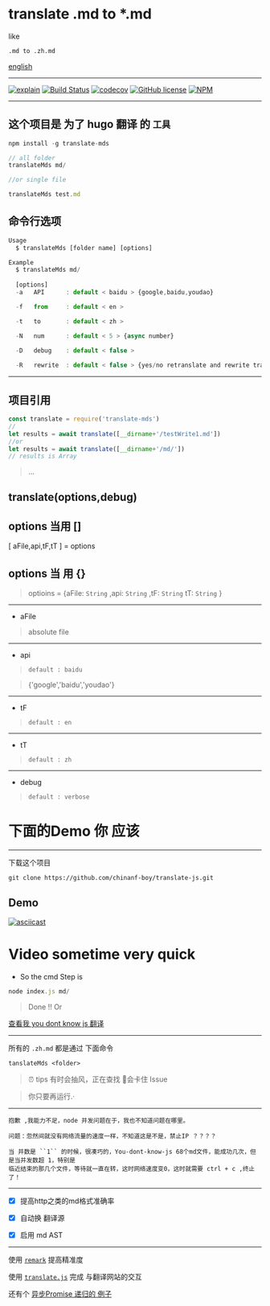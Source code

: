 # translate .md to *.md 

like

``` bash
.md to .zh.md
```

[english](./README.en.md)

---

[![explain](http://llever.com/explain.svg)](https://github.com/chinanf-boy/explain-translateMds)
[![Build Status](https://travis-ci.org/chinanf-boy/translate-js.svg?branch=master)](https://travis-ci.org/chinanf-boy/translate-js)
[![codecov](https://codecov.io/gh/chinanf-boy/translate-js/branch/master/graph/badge.svg)](https://codecov.io/gh/chinanf-boy/translate-js)
[![GitHub license](https://img.shields.io/github/license/chinanf-boy/translate-js.svg)](https://github.com/chinanf-boy/translate-js/blob/master/License)
[![NPM](https://nodei.co/npm/translate-mds.png)](https://nodei.co/npm/translate-mds/)

---

## 这个项目是 为了 hugo 翻译 的 `工具`

``` js
npm install -g translate-mds
```

``` js
// all folder
translateMds md/

//or single file

translateMds test.md
```

## 命令行选项

``` js
Usage
  $ translateMds [folder name] [options]

Example
  $ translateMds md/ 
  
  [options]
  -a   API      : default < baidu > {google,baidu,youdao}

  -f   from     : default < en >

  -t   to       : default < zh >

  -N   num      : default < 5 > {async number}

  -D   debug    : default < false >
  
  -R   rewrite  : default < false > {yes/no retranslate and rewrite translate file}

```
---

## 项目引用

``` js
const translate = require('translate-mds')
//
let results = await translate([__dirname+'/testWrite1.md'])
//or
let results = await translate([__dirname+'/md/'])
// results is Array


```

> ...

## translate(options,debug)

## options 当用 []

[ aFile,api,tF,tT ] = options
## options 当 用 {}

> optioins = {aFile: `String` ,api: `String` ,tF: `String` tT: `String` }

---

- aFile 

> absolute file

---

- api

>``default : baidu``

>{'google','baidu','youdao'}

---

- tF

>``default : en``

---

- tT

>``default : zh``

---

- debug

> ``default : verbose``
# 下面的Demo 你 应该 

---

下载这个项目

```
git clone https://github.com/chinanf-boy/translate-js.git
```

## Demo

[![asciicast](https://asciinema.org/a/aPDJ0Vdt3awZs8NJV8DtYH0ww.png)](https://asciinema.org/a/aPDJ0Vdt3awZs8NJV8DtYH0ww)

# Video sometime very quick

- So the cmd Step is 

``` js
node index.js md/
```

> Done !! Or

[查看我 you dont know js 翻译](https://github.com/chinanf-boy/You-Dont-Know-JS)

---

所有的 ``.zh.md`` 都是通过 下面命令

```
tanslateMds <folder>
```

> ⏰ tips 有时会抽风，正在查找 会卡住 Issue

>你只要再运行.·

---

```
抱歉 ,我能力不足，node 并发问题在于，我也不知道问题在哪里。

问题：忽然间就没有网络流量的速度一样，不知道这是不是，禁止IP ？？？？

当 并数是 ``1`` 的时候，很凑巧的，You-dont-know-js 68个md文件，能成功几次，但是当并发数超 1，特别是
临近结束的那几个文件，等待就一直在转，这时网络速度变0，这时就需要 ctrl + c ,终止了！

```

---

- [x] 提高http之类的md格式准确率

- [x] 自动换 翻译源

- [x] 启用 md AST

---

使用 [``remark``](https://github.com/wooorm/remark) 提高精准度

使用 [``translate.js``](https://github.com/Selection-Translator/translation.js) 完成 与翻译网站的交互

还有个 [异步Promise 递归的 例子](https://github.com/chinanf-boy/translate-js/blob/master/src/setObjectKey.js#L78)
